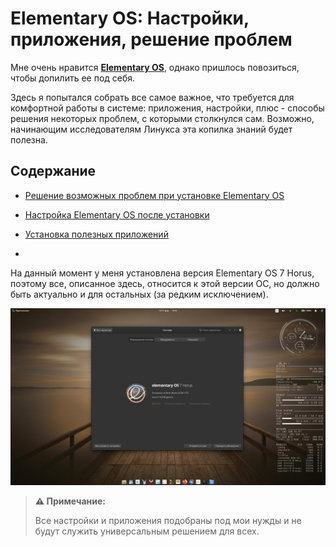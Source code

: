 # Elementary OS: Настройки, приложения, решение проблем

Мне очень нравится [**Elementary OS**](https://elementary.io), однако пришлось повозиться, чтобы допилить ее под себя.

Здесь я попытался собрать все самое важное, что требуется для комфортной работы в системе: приложения, настройки, плюс - способы решения некоторых проблем, с которыми столкнулся сам. Возможно, начинающим исследователям Линукса эта копилка знаний будет полезна.

## Содержание

* [Решение возможных проблем при установке Elementary OS](/before-install.md)

* [Настройка Elementary OS после установки](/after-install.md)

* [Установка полезных приложений](/useful-apps.md)

* [](/useful-links.md)

На данный момент у меня установлена версия Elementary OS 7 Horus, поэтому все, описанное здесь, относится к этой версии ОС, но должно быть актуально и для остальных (за редким исключением).

![elementary-desktop](https://github.com/ded-ared/eos-all-about/blob/main/images/elementary-desktop-1.png)

> **⚠️ Примечание:**
> 
> Все настройки и приложения подобраны под мои нужды и не будут служить универсальным решением для всех.
